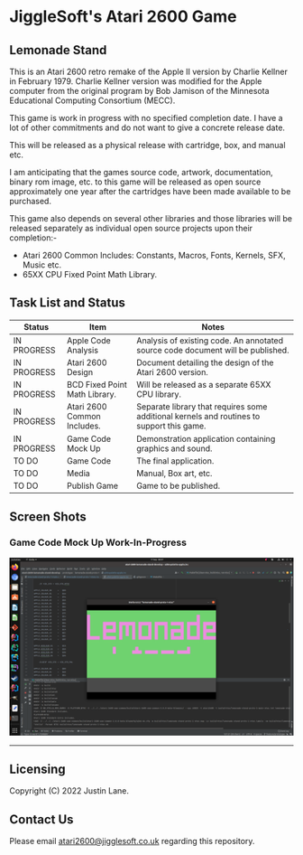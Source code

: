 # JiggleSoft's Atari 2600 Game

## Lemonade Stand

This is an Atari 2600 retro remake of the Apple II version by Charlie Kellner in February 1979. Charlie Kellner version was modified for the Apple computer from the original program by Bob Jamison of the Minnesota Educational Computing Consortium (MECC).

This game is work in progress with no specified completion date.
I have a lot of other commitments and do not want to give a concrete release date.

This will be released as a physical release with cartridge, box, and manual etc.

I am anticipating that the games source code, artwork, documentation, binary rom image, etc. to this game will be released as open source approximately one year after the cartridges have been made available to be purchased. 

This game also depends on several other libraries and those libraries will be released separately as individual open source projects upon their completion:-

  * Atari 2600 Common Includes: Constants, Macros, Fonts, Kernels, SFX, Music etc.
  * 65XX CPU Fixed Point Math Library.


## Task List and Status

| Status | Item | Notes |
|--------|------|-------|
| IN PROGRESS | Apple Code Analysis | Analysis of existing code. An annotated source code document will be published. |
| IN PROGRESS | Atari 2600 Design | Document detailing the design of the Atari 2600 version. |
| IN PROGRESS | BCD Fixed Point Math Library. | Will be released as a separate 65XX CPU library. |
| IN PROGRESS | Atari 2600 Common Includes. | Separate library that requires some additional kernels and routines to support this game. |
| IN PROGRESS | Game Code Mock Up | Demonstration application containing graphics and sound. |
| TO DO | Game Code | The final application. |
| TO DO | Media | Manual, Box art, etc. |
| TO DO | Publish Game | Game to be published. | 


## Screen Shots

### Game Code Mock Up Work-In-Progress

![Game Code Mock Up Work In Progress Screenshot](gfx/game-code-mock-up-screenshot-2022-09-17-00-07-31.png "Mock Up Work-In-Progress")


---

## Licensing

Copyright (C) 2022 Justin Lane.


## Contact Us

Please email atari2600@jigglesoft.co.uk regarding this repository.

